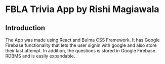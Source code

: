 # FBLA Trivia App by Rishi Magiawala

## Introduction

The App was made using React and Bulma CSS Framework. It has Google Firebase functionality that lets the user signin with google and also store their last attempt. In addition, the questions is stored in Google Firebase RDBMS and is easily expandable. 